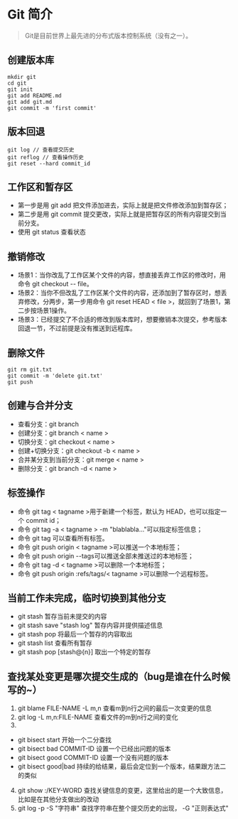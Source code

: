 # Git 简介

> Git是目前世界上最先进的分布式版本控制系统（没有之一）。

## 创建版本库

```code
mkdir git
cd git
git init
git add README.md
git add git.md
git commit -m 'first commit'
```

## 版本回退

```code
git log // 查看提交历史
git reflog // 查看操作历史
git reset --hard commit_id
```

## 工作区和暂存区

+ 第一步是用 git add 把文件添加进去，实际上就是把文件修改添加到暂存区；
+ 第二步是用 git commit 提交更改，实际上就是把暂存区的所有内容提交到当前分支。
+ 使用 git status 查看状态

## 撤销修改

+ 场景1：当你改乱了工作区某个文件的内容，想直接丢弃工作区的修改时，用命令 git checkout -- file。
+ 场景2：当你不但改乱了工作区某个文件的内容，还添加到了暂存区时，想丢弃修改，分两步，第一步用命令 git reset HEAD < file >，就回到了场景1，第二步按场景1操作。
+ 场景3：已经提交了不合适的修改到版本库时，想要撤销本次提交，参考版本回退一节，不过前提是没有推送到远程库。

## 删除文件

```code
git rm git.txt
git commit -m 'delete git.txt'
git push
```

## 创建与合并分支

+ 查看分支：git branch
+ 创建分支：git branch < name >
+ 切换分支：git checkout < name >
+ 创建+切换分支：git checkout -b < name >
+ 合并某分支到当前分支：git merge < name >
+ 删除分支：git branch -d < name >

## 标签操作

+ 命令 git tag < tagname >用于新建一个标签，默认为 HEAD，也可以指定一个 commit id；
+ 命令 git tag -a < tagname > -m "blablabla..."可以指定标签信息；
+ 命令 git tag 可以查看所有标签。
+ 命令 git push origin < tagname >可以推送一个本地标签；
+ 命令 git push origin --tags可以推送全部未推送过的本地标签；
+ 命令 git tag -d < tagname >可以删除一个本地标签；
+ 命令 git push origin :refs/tags/< tagname >可以删除一个远程标签。


## 当前工作未完成，临时切换到其他分支

+ git stash 暂存当前未提交的内容
+ git stash save "stash log" 暂存内容并提供描述信息
+ git stash pop 将最后一个暂存的内容取出
+ git stash list 查看所有暂存
+ git stash pop [stash@{n}] 取出一个特定的暂存

## 查找某处变更是哪次提交生成的（bug是谁在什么时候写的~）

1. git blame FILE-NAME -L m,n 查看m到n行之间的最后一次变更的信息
2. git log -L m,n:FILE-NAME    查看文件的m到n行之间的变化
3. 
+ git bisect start 开始一个二分查找
+ git bisect bad COMMIT-ID 设置一个已经出问题的版本
+ git bisect good COMMIT-ID 设置一个没有问题的版本
+ git bisect good|bad 持续的给结果，最后会定位到一个版本，结果跟方法二的类似
4. git show :/KEY-WORD 查找关键信息的变更，这里给出的是一个大致信息，比如是在其他分支做出的改动
5. git log -p -S "字符串" 查找字符串在整个提交历史的出现， -G "正则表达式"